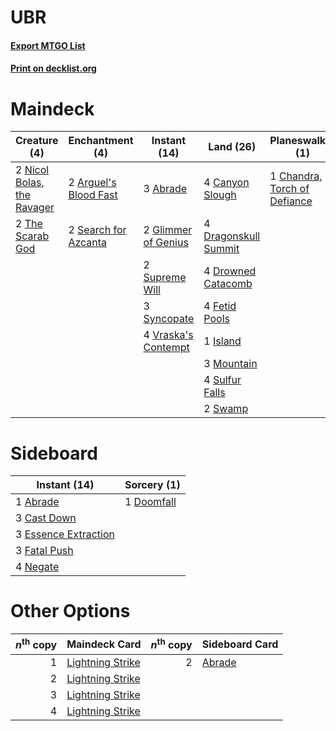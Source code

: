 # UBR

#### [Export MTGO List](../collection/UBR/UBR.txt)
#### [Print on decklist.org](http://decklist.org/?deckmain=3%09Abrade%0A2%09Arguel's%20Blood%20Fast%0A3%09Banefire%0A4%09Canyon%20Slough%0A1%09Chandra,%20Torch%20of%20Defiance%0A1%09Commit/Memory%0A3%09Doomfall%0A4%09Dragonskull%20Summit%0A4%09Drowned%20Catacomb%0A4%09Fetid%20Pools%0A2%09Glimmer%20of%20Genius%0A1%09Island%0A3%09Mountain%0A2%09Nicol%20Bolas,%20the%20Ravager%0A2%09Search%20for%20Azcanta%0A4%09Sulfur%20Falls%0A2%09Supreme%20Will%0A2%09Swamp%0A4%09Sweltering%20Suns%0A3%09Syncopate%0A2%09The%20Scarab%20God%0A4%09Vraska's%20Contempt&deckside=1%09Abrade%0A3%09Cast%20Down%0A1%09Doomfall%0A3%09Essence%20Extraction%0A3%09Fatal%20Push%0A4%09Negate)
# Maindeck

|                                            Creature (4)                                             |                                        Enchantment (4)                                         |                                         Instant (14)                                         |                                           Land (26)                                           |                                           Planeswalker (1)                                            |                                        Sorcery (10)                                        |  Unknown (1)  |
|-----------------------------------------------------------------------------------------------------|------------------------------------------------------------------------------------------------|----------------------------------------------------------------------------------------------|-----------------------------------------------------------------------------------------------|-------------------------------------------------------------------------------------------------------|--------------------------------------------------------------------------------------------|---------------|
|2 [Nicol Bolas, the Ravager](http://gatherer.wizards.com/Pages/Card/Details.aspx?multiverseid=447354)|2 [Arguel's Blood Fast](http://gatherer.wizards.com/Pages/Card/Details.aspx?multiverseid=439316)|3 [Abrade](http://gatherer.wizards.com/Pages/Card/Details.aspx?multiverseid=430772)           |4 [Canyon Slough](http://gatherer.wizards.com/Pages/Card/Details.aspx?multiverseid=426941)     |1 [Chandra, Torch of Defiance](http://gatherer.wizards.com/Pages/Card/Details.aspx?multiverseid=417683)|3 [Banefire](http://gatherer.wizards.com/Pages/Card/Details.aspx?multiverseid=397676)       |1 Commit/Memory|
|2 [The Scarab God](http://gatherer.wizards.com/Pages/Card/Details.aspx?multiverseid=430688)          |2 [Search for Azcanta](http://gatherer.wizards.com/Pages/Card/Details.aspx?multiverseid=435226) |2 [Glimmer of Genius](http://gatherer.wizards.com/Pages/Card/Details.aspx?multiverseid=417622)|4 [Dragonskull Summit](http://gatherer.wizards.com/Pages/Card/Details.aspx?multiverseid=420909)|                                                                                                       |3 [Doomfall](http://gatherer.wizards.com/Pages/Card/Details.aspx?multiverseid=430751)       |               |
|                                                                                                     |                                                                                                |2 [Supreme Will](http://gatherer.wizards.com/Pages/Card/Details.aspx?multiverseid=430738)     |4 [Drowned Catacomb](http://gatherer.wizards.com/Pages/Card/Details.aspx?multiverseid=430633)  |                                                                                                       |4 [Sweltering Suns](http://gatherer.wizards.com/Pages/Card/Details.aspx?multiverseid=426851)|               |
|                                                                                                     |                                                                                                |3 [Syncopate](http://gatherer.wizards.com/Pages/Card/Details.aspx?multiverseid=270369)        |4 [Fetid Pools](http://gatherer.wizards.com/Pages/Card/Details.aspx?multiverseid=426945)       |                                                                                                       |                                                                                            |               |
|                                                                                                     |                                                                                                |4 [Vraska's Contempt](http://gatherer.wizards.com/Pages/Card/Details.aspx?multiverseid=435283)|1 [Island](http://gatherer.wizards.com/Pages/Card/Details.aspx?multiverseid=439602)            |                                                                                                       |                                                                                            |               |
|                                                                                                     |                                                                                                |                                                                                              |3 [Mountain](http://gatherer.wizards.com/Pages/Card/Details.aspx?multiverseid=439604)          |                                                                                                       |                                                                                            |               |
|                                                                                                     |                                                                                                |                                                                                              |4 [Sulfur Falls](http://gatherer.wizards.com/Pages/Card/Details.aspx?multiverseid=241987)      |                                                                                                       |                                                                                            |               |
|                                                                                                     |                                                                                                |                                                                                              |2 [Swamp](http://gatherer.wizards.com/Pages/Card/Details.aspx?multiverseid=439603)             |                                                                                                       |                                                                                            |               |


# Sideboard

|                                         Instant (14)                                          |                                     Sorcery (1)                                     |
|-----------------------------------------------------------------------------------------------|-------------------------------------------------------------------------------------|
|1 [Abrade](http://gatherer.wizards.com/Pages/Card/Details.aspx?multiverseid=430772)            |1 [Doomfall](http://gatherer.wizards.com/Pages/Card/Details.aspx?multiverseid=430751)|
|3 [Cast Down](http://gatherer.wizards.com/Pages/Card/Details.aspx?multiverseid=442969)         |                                                                                     |
|3 [Essence Extraction](http://gatherer.wizards.com/Pages/Card/Details.aspx?multiverseid=417653)|                                                                                     |
|3 [Fatal Push](http://gatherer.wizards.com/Pages/Card/Details.aspx?multiverseid=423724)        |                                                                                     |
|4 [Negate](http://gatherer.wizards.com/Pages/Card/Details.aspx?multiverseid=447135)            |                                                                                     |


# Other Options

|*n*<sup>th</sup> copy|                                       Maindeck Card                                       |*n*<sup>th</sup> copy|                                 Sideboard Card                                  |
|--------------------:|-------------------------------------------------------------------------------------------|--------------------:|---------------------------------------------------------------------------------|
|                    1|[Lightning Strike](http://gatherer.wizards.com/Pages/Card/Details.aspx?multiverseid=435303)|                    2|[Abrade](http://gatherer.wizards.com/Pages/Card/Details.aspx?multiverseid=430772)|
|                    2|[Lightning Strike](http://gatherer.wizards.com/Pages/Card/Details.aspx?multiverseid=435303)|                     |                                                                                 |
|                    3|[Lightning Strike](http://gatherer.wizards.com/Pages/Card/Details.aspx?multiverseid=435303)|                     |                                                                                 |
|                    4|[Lightning Strike](http://gatherer.wizards.com/Pages/Card/Details.aspx?multiverseid=435303)|                     |                                                                                 |

